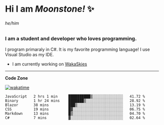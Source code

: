 
<!--
**MoonstoneStudios/MoonstoneStudios** is a ✨ _special_ ✨ repository because its `README.md` (this file) appears on your GitHub profile.

Here are some ideas to get you started:

- 🔭 I’m currently working on ...
- 🌱 I’m currently learning ...
- 👯 I’m looking to collaborate on ...
- 🤔 I’m looking for help with ...
- 💬 Ask me about ...
- 📫 How to reach me: ...
- 😄 Pronouns: ...
- ⚡ Fun fact: ...
-->

# Hi I am _Moonstone!_  ✨
###### he/him
### I am a student and developer who loves programming.

I program primaraly in C#. It is my favorite programming language! I use Visual Studio as my IDE.

- I am currently working on [WakaSkies](https://github.com/MoonstoneStudios/WakaSkies)

---

**Code Zone**


[![wakatime](https://wakatime.com/badge/user/35c755da-7226-42ef-89f9-892c03fbcf7e.svg?style=for-the-badge)](https://wakatime.com/@35c755da-7226-42ef-89f9-892c03fbcf7e)
<!--START_SECTION:waka-->

```text
JavaScript   2 hrs 1 min     ██████████▒░░░░░░░░░░░░░░   41.72 %
Binary       1 hr 24 mins    ███████▒░░░░░░░░░░░░░░░░░   28.92 %
Blazor       38 mins         ███▒░░░░░░░░░░░░░░░░░░░░░   13.19 %
CSS          19 mins         █▓░░░░░░░░░░░░░░░░░░░░░░░   06.75 %
Markdown     13 mins         █▒░░░░░░░░░░░░░░░░░░░░░░░   04.70 %
C#           7 mins          ▓░░░░░░░░░░░░░░░░░░░░░░░░   02.64 %
```

<!--END_SECTION:waka-->
